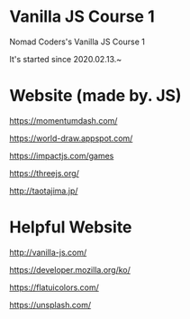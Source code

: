 # Vanilla JS Course 1
Nomad Coders's Vanilla JS Course 1

It's started since 2020.02.13.~

# Website (made by. JS)
https://momentumdash.com/

https://world-draw.appspot.com/

https://impactjs.com/games

https://threejs.org/

http://taotajima.jp/


# Helpful Website
http://vanilla-js.com/

https://developer.mozilla.org/ko/

https://flatuicolors.com/

https://unsplash.com/
